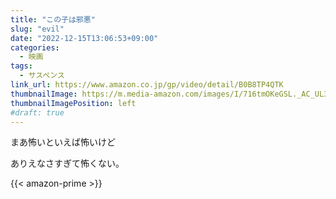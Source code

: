 ```yaml
---
title: "この子は邪悪"
slug: "evil"
date: "2022-12-15T13:06:53+09:00"
categories:
  - 映画
tags:
  - サスペンス
link_url: https://www.amazon.co.jp/gp/video/detail/B0B8TP4QTK
thumbnailImage: https://m.media-amazon.com/images/I/716tmOKeGSL._AC_UL320_.jpg
thumbnailImagePosition: left
#draft: true
---
```

まあ怖いといえば怖いけど
<!--more-->
ありえなさすぎて怖くない。

{{< amazon-prime >}}
